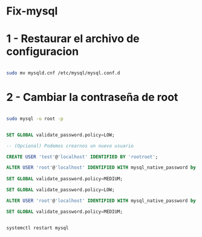# Fix-mysql

# 1 - Restaurar el archivo de configuracion

~~~bash

sudo mv mysqld.cnf /etc/mysql/mysql.conf.d

~~~

# 2 - Cambiar la contraseña de root

~~~bash

sudo mysql -u root -p

~~~

~~~sql

SET GLOBAL validate_password.policy=LOW;

-- (Opcional) Podemos crearnos un nuevo usuario

CREATE USER 'test'@'localhost' IDENTIFIED BY 'rootroot';

ALTER USER 'root'@'localhost' IDENTIFIED WITH mysql_native_password by 'rootroot_1T';
	
SET GLOBAL validate_password.policy=MEDIUM;

SET GLOBAL validate_password.policy=LOW;

ALTER USER 'root'@'localhost' IDENTIFIED WITH mysql_native_password by 'rootroot';

SET GLOBAL validate_password.policy=MEDIUM;

~~~

~~~bash

systemctl restart mysql

~~~
